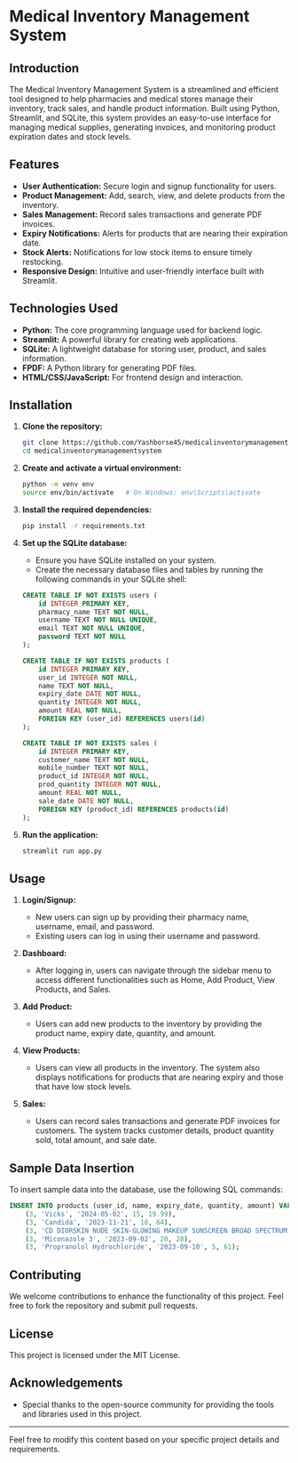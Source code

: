 # Medical Inventory Management System

## Introduction

The Medical Inventory Management System is a streamlined and efficient tool designed to help pharmacies and medical stores manage their inventory, track sales, and handle product information. Built using Python, Streamlit, and SQLite, this system provides an easy-to-use interface for managing medical supplies, generating invoices, and monitoring product expiration dates and stock levels.

## Features

- **User Authentication:** Secure login and signup functionality for users.
- **Product Management:** Add, search, view, and delete products from the inventory.
- **Sales Management:** Record sales transactions and generate PDF invoices.
- **Expiry Notifications:** Alerts for products that are nearing their expiration date.
- **Stock Alerts:** Notifications for low stock items to ensure timely restocking.
- **Responsive Design:** Intuitive and user-friendly interface built with Streamlit.

## Technologies Used

- **Python:** The core programming language used for backend logic.
- **Streamlit:** A powerful library for creating web applications.
- **SQLite:** A lightweight database for storing user, product, and sales information.
- **FPDF:** A Python library for generating PDF files.
- **HTML/CSS/JavaScript:** For frontend design and interaction.

## Installation

1. **Clone the repository:**
    ```bash
    git clone https://github.com/Yashborse45/medicalinventorymanagementsystem.git
    cd medicalinventorymanagementsystem
    ```

2. **Create and activate a virtual environment:**
    ```bash
    python -m venv env
    source env/bin/activate   # On Windows: env\Scripts\activate
    ```

3. **Install the required dependencies:**
    ```bash
    pip install -r requirements.txt
    ```

4. **Set up the SQLite database:**
    - Ensure you have SQLite installed on your system.
    - Create the necessary database files and tables by running the following commands in your SQLite shell:

    ```sql
    CREATE TABLE IF NOT EXISTS users (
        id INTEGER PRIMARY KEY,
        pharmacy_name TEXT NOT NULL,
        username TEXT NOT NULL UNIQUE,
        email TEXT NOT NULL UNIQUE,
        password TEXT NOT NULL
    );

    CREATE TABLE IF NOT EXISTS products (
        id INTEGER PRIMARY KEY,
        user_id INTEGER NOT NULL,
        name TEXT NOT NULL,
        expiry_date DATE NOT NULL,
        quantity INTEGER NOT NULL,
        amount REAL NOT NULL,
        FOREIGN KEY (user_id) REFERENCES users(id)
    );

    CREATE TABLE IF NOT EXISTS sales (
        id INTEGER PRIMARY KEY,
        customer_name TEXT NOT NULL,
        mobile_number TEXT NOT NULL,
        product_id INTEGER NOT NULL,
        prod_quantity INTEGER NOT NULL,
        amount REAL NOT NULL,
        sale_date DATE NOT NULL,
        FOREIGN KEY (product_id) REFERENCES products(id)
    );
    ```

5. **Run the application:**
    ```bash
    streamlit run app.py
    ```

## Usage

1. **Login/Signup:**
    - New users can sign up by providing their pharmacy name, username, email, and password.
    - Existing users can log in using their username and password.

2. **Dashboard:**
    - After logging in, users can navigate through the sidebar menu to access different functionalities such as Home, Add Product, View Products, and Sales.

3. **Add Product:**
    - Users can add new products to the inventory by providing the product name, expiry date, quantity, and amount.

4. **View Products:**
    - Users can view all products in the inventory. The system also displays notifications for products that are nearing expiry and those that have low stock levels.

5. **Sales:**
    - Users can record sales transactions and generate PDF invoices for customers. The system tracks customer details, product quantity sold, total amount, and sale date.

## Sample Data Insertion

To insert sample data into the database, use the following SQL commands:

```sql
INSERT INTO products (user_id, name, expiry_date, quantity, amount) VALUES
    (3, 'Vicks', '2024-05-02', 15, 19.99),
    (3, 'Candida', '2023-11-21', 10, 64),
    (3, 'CD DIORSKIN NUDE SKIN-GLOWING MAKEUP SUNSCREEN BROAD SPECTRUM SPF 15 041 Ochre', '2023-04-14', 8, 92),
    (3, 'Miconazole 3', '2023-09-02', 20, 28),
    (3, 'Propranolol Hydrochloride', '2023-09-10', 5, 61);
```

## Contributing

We welcome contributions to enhance the functionality of this project. Feel free to fork the repository and submit pull requests.

## License

This project is licensed under the MIT License.

## Acknowledgements

- Special thanks to the open-source community for providing the tools and libraries used in this project.

---

Feel free to modify this content based on your specific project details and requirements.
